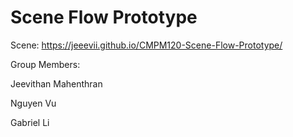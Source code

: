 # Scene Flow Prototype

Scene: https://jeeevii.github.io/CMPM120-Scene-Flow-Prototype/

Group Members:

Jeevithan Mahenthran  
  
Nguyen Vu

Gabriel Li
